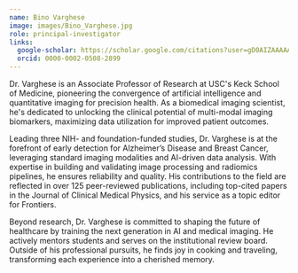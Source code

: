 ```yaml
---
name: Bino Varghese
image: images/Bino_Varghese.jpg
role: principal-investigator
links:
  google-scholar: https://scholar.google.com/citations?user=gD0AIZAAAAAJ&hl=en&oi=ao
  orcid: 0000-0002-0508-2899
---
```


Dr. ​Varghese is an Associate Professor of Research at USC's Keck School of Medicine, pioneering the convergence of artificial intelligence and quantitative imaging for precision health.​ As a biomedical imaging scientist, he's dedicated to unlocking the clinical potential of multi-modal imaging biomarkers, maximizing data utilization for improved patient outcomes.

Leading three NIH- and foundation-funded studies, Dr. Varghese is at the forefront of early detection for Alzheimer’s Disease and Breast Cancer, leveraging standard imaging modalities and AI-driven data analysis. With expertise in building and validating image processing and radiomics pipelines, he ensures reliability and quality. His contributions to the field are reflected in over 125 peer-reviewed publications, including top-cited papers in the Journal of Clinical Medical Physics, and his service as a topic editor for Frontiers.

Beyond research, Dr. Varghese is committed to shaping the future of healthcare by training the next generation in AI and medical imaging. He actively mentors students and serves on the institutional review board. Outside of his professional pursuits, he finds joy in cooking and traveling, transforming each experience into a cherished memory.